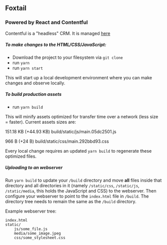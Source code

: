 ## Foxtail 

### Powered by React and Contentful

Contentful is a "headless" CRM. It is managed [here](https://app.contentful.com/spaces/4tqrr87yocpr/)

##### To make changes to the HTML/CSS/JavaScript:
  - Download the project to your filesystem via `git clone`
  - run `yarn`
  - run `yarn start`

This will start up a local development environment where you can make changes and observe locally.

##### To build production assets
  - run `yarn build`

This will minify assets optimized for transfer time over a network (less size = faster). Current assets sizes are:

151.18 KB (+44.93 KB)  build/static/js/main.05dc2501.js

966 B (+24 B)          build/static/css/main.292bbd93.css

Every local change requires an updated `yarn build` to regenerate these optimized files.

##### Uploading to an webserver

Run `yarn build` to update your `/build` directory and move **all** files inside that directory and all directories in it (namely `/static/css`, `/static/js`, `/static/media`, this holds the JavaScript and CSS) to the webserver. Then configure your webserver to point to the `index.html` file in `/build`. The directory tree needs to remain the same as the `/build` directory. 

Example webserver tree:

```text
index.html
static/
    js/some_file.js
    media/some_image.jpeg
    css/some_stylesheet.css
```